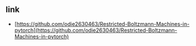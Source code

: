 ## link
- [https://github.com/odie2630463/Restricted-Boltzmann-Machines-in-pytorch](https://github.com/odie2630463/Restricted-Boltzmann-Machines-in-pytorch)
